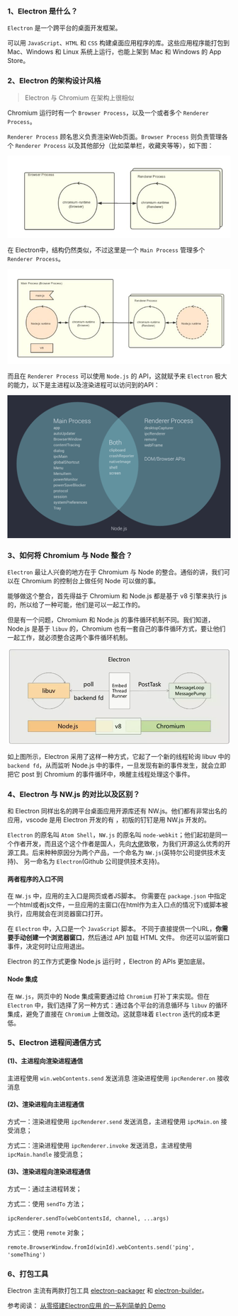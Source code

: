 ### 1、Electron 是什么？

`Electron` 是一个跨平台的桌面开发框架。

可以用 `JavaScript`、`HTML` 和 `CSS` 构建桌面应用程序的库。这些应用程序能打包到 Mac、Windows 和 Linux 系统上运行，也能上架到 Mac 和 Windows 的 App Store。

### 2、Electron 的架构设计风格

> Electron 与 Chromium 在架构上很相似

Chromium 运行时有一个 `Browser Process`，以及一个或者多个 `Renderer Process`。

`Renderer Process` 顾名思义负责渲染Web页面。`Browser Process` 则负责管理各个 `Renderer Process` 以及其他部分（比如菜单栏，收藏夹等等），如下图：

![img](./images/image02.jpg)

在 Electron中，结构仍然类似，不过这里是一个 `Main Process` 管理多个 `Renderer Process`。

![img](./images/image03.jpg)

而且在 `Renderer Process` 可以使用 `Node.js` 的 API，这就赋予来 `Electron` 极大的能力，以下是主进程以及渲染进程可以访问到的API：

![img](./images/image07.png)

### 3、如何将 Chromium 与 Node 整合？

`Electron` 最让人兴奋的地方在于 Chromium 与 Node 的整合。通俗的讲，我们可以在 Chromium 的控制台上做任何 Node 可以做的事。

能够做这个整合，首先得益于 Chromium 和 Node.js 都是基于 v8 引擎来执行 js 的，所以给了一种可能，他们是可以一起工作的。

但是有一个问题，Chromium 和 Node.js 的事件循环机制不同。我们知道，Node.js 是基于 `libuv` 的，Chromium 也有一套自己的事件循环方式，要让他们一起工作，就必须整合这两个事件循环机制。

![img](./images/image01.png)

如上图所示，Electron 采用了这样一种方式，它起了一个新的线程轮询 libuv 中的 `backend fd`，从而监听 Node.js 中的事件，一旦发现有新的事件发生，就会立即把它 post 到 Chromium 的事件循环中，唤醒主线程处理这个事件。

### 4、Electron 与 NW.js 的对比以及区别？

和 Electron 同样出名的跨平台桌面应用开源库还有 NW.js。他们都有非常出名的应用，vscode 是用 Electron 开发的有 ，初版的钉钉是用 NW.js 开发的。

`Electron` 的原名叫 `Atom Shell`，`NW.js`  的原名叫 `node-webkit`；他们起初是同一个作者开发，而且这个这个作者是国人，先向[大佬](https://github.com/zcbenz)致敬，为我们开源这么优秀的开源工具。后来种种原因分为两个产品，一个命名为 `NW.js`(英特尔公司提供技术支持)、 另一命名为 `Electron`(Github 公司提供技术支持)。

#### 两者程序的入口不同

在 `NW.js` 中，应用的主入口是网页或者JS脚本。 你需要在 `package.json` 中指定一个html或者js文件，一旦应用的主窗口(在html作为主入口点的情况下)或脚本被执行，应用就会在浏览器窗口打开。

在 `Electron` 中，入口是一个 `JavaScript` 脚本。 不同于直接提供一个URL，**你需要手动创建一个浏览器窗口**，然后通过 API 加载 HTML 文件。 你还可以监听窗口事件，决定何时让应用退出。

Electron 的工作方式更像 Node.js 运行时 ，Electron 的 APIs 更加底层。

#### Node 集成

在 `NW.js`，网页中的 Node 集成需要通过给 `Chromium` 打补丁来实现。但在 `Electron` 中，我们选择了另一种方式：通过各个平台的消息循环与 `libuv` 的循环集成，避免了直接在 `Chromium` 上做改动。这就意味着 `Electron` 迭代的成本更低。

### 5、Electron 进程间通信方式

#### (1)、主进程向渲染进程通信

主进程使用 `win.webContents.send` 发送消息
渲染进程使用 `ipcRenderer.on` 接收消息

#### (2)、渲染进程向主进程通信

方式一：渲染进程使用 `ipcRenderer.send` 发送消息，主进程使用 `ipcMain.on` 接受消息；

方式二：渲染进程使用 `ipcRenderer.invoke` 发送消息，主进程使用 `ipcMain.handle` 接受消息；

#### (3)、渲染进程向渲染进程通信

方式一：通过主进程转发；

方式二：使用 `sendTo` 方法；

`ipcRenderer.sendTo(webContentsId, channel, ...args)`

方式三：使用 `remote` 对象；

`remote.BrowserWindow.fromId(winId).webContents.send('ping', 'someThing')`

### 6、打包工具

Electron 主流有两款打包工具 [electron-packager](https://github.com/electron/electron-packager) 和 [electron-builder](https://github.com/electron-userland/electron-builder)。

参考阅读：
[从零搭建Electron应用 的一系列简单的 Demo](https://github.com/WangYuLue/electron-demos)
